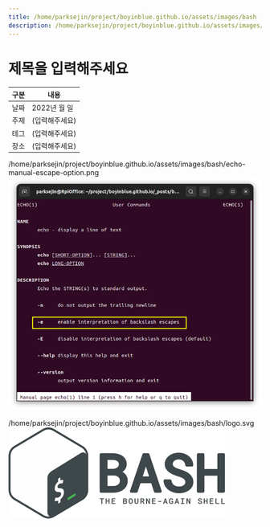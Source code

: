 ```yaml
---
title: /home/parksejin/project/boyinblue.github.io/assets/images/bash
description: /home/parksejin/project/boyinblue.github.io/assets/images/bash
---
```



제목을 입력해주세요
===


|구분|내용|
|---|---|
|날짜|2022년 월 일|
|주제|(입력해주세요)|
|테그|(입력해주세요)|
|장소|(입력해주세요)|


/home/parksejin/project/boyinblue.github.io/assets/images/bash/echo-manual-escape-option.png
![이미지](echo-manual-escape-option.png)


/home/parksejin/project/boyinblue.github.io/assets/images/bash/logo.svg
![이미지](logo.svg)


